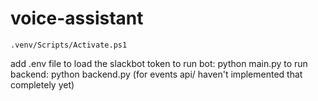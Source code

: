 # voice-assistant
    .venv/Scripts/Activate.ps1
add .env file to load the slackbot token
to run bot: python main.py
to run backend: python backend.py (for events api/ haven't implemented that completely yet)
